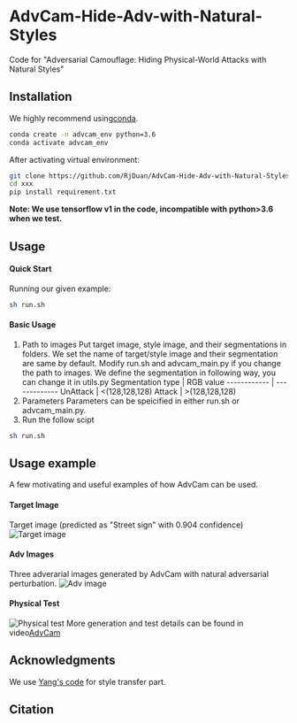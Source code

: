 # AdvCam-Hide-Adv-with-Natural-Styles

Code for "Adversarial Camouflage: Hiding Physical-World Attacks with Natural Styles"


## Installation
We highly recommend using[conda](https://www.anaconda.com/distribution/).
```sh
conda create -n advcam_env python=3.6
conda activate advcam_env
```
After activating virtual environment:
```sh
git clone https://github.com/RjDuan/AdvCam-Hide-Adv-with-Natural-Styles
cd xxx
pip install requirement.txt
```
**Note: We use tensorflow v1 in the code, incompatible with python>3.6 when we test.**

## Usage
#### Quick Start
Running our given example:
```sh
sh run.sh
```
#### Basic Usage
1. Path to images
Put target image, style image, and their segmentations in folders. We set the name of target/style image and their segmentation are same by default. 
Modify run.sh and advcam_main.py if you change the path to images.
We define the segmentation in following way, you can change it in utils.py
Segmentation type | RGB value
------------ | -------------
UnAttack | <(128,128,128)
Attack | >(128,128,128)
2. Parameters
Parameters can be speicified in either run.sh or advcam_main.py.
3. Run the follow scipt
```sh
sh run.sh
```
## Usage example

A few motivating and useful examples of how AdvCam can be used. 
#### Target Image
Target image (predicted as "Street sign" with 0.904 confidence)
![Target image](https://github.com/RjDuan/AdvCam-Hide-Adv-with-Natural-Styles/blob/master/results/ori_stop_sign.png)
#### Adv Images
Three adverarial images generated by AdvCam with natural adversarial perturbation.
![Adv image](https://github.com/RjDuan/AdvCam-Hide-Adv-with-Natural-Styles/blob/master/results/adv_group.png)
#### Physical Test
![Physical test](https://github.com/RjDuan/AdvCam-Hide-Adv-with-Natural-Styles/blob/master/results/AdvCam-gif2.gif)
More generation and test details can be found in video[AdvCam](https://www.youtube.com/watch?v=gk3NHY_gpvg)

## Acknowledgments
We use [Yang's code](https://github.com/LouieYang/deep-photo-styletransfer-tf) for style transfer part.


## Citation



